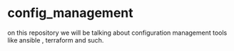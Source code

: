 # config_management
on this repository we will be talking about configuration management tools like ansible , terraform and such.
